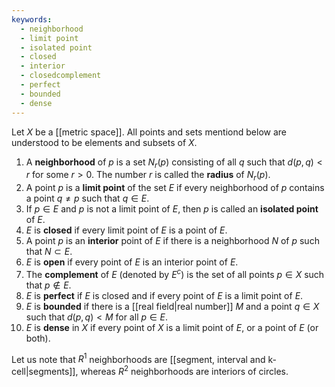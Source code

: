 ```yaml
---
keywords:
  - neighborhood
  - limit point
  - isolated point
  - closed
  - interior
  - closedcomplement
  - perfect
  - bounded
  - dense
---
```



Let $X$ be a [[metric space]]. All points and sets mentiond below are understood to be elements and subsets of $X$.
1. A **neighborhood** of $p$ is a set $N_r(p)$ consisting of all $q$ such that $d(p,q)<r$ for some $r>0$. The number $r$ is called the **radius** of $N_r(p)$.
2. A point $p$ is a **limit point** of the set $E$ if every neighborhood of $p$ contains a point $q\ne p$ such that $q\in E$.
3. If $p\in E$ and $p$ is not a limit point of $E$, then $p$ is called an **isolated point** of $E$.
4. $E$ is **closed** if every limit point of $E$ is a point of $E$.
5. A point $p$ is an **interior** point of $E$ if there is a neighborhood $N$ of $p$ such that $N\subset E$.
6. $E$ is **open** if every point of $E$ is an interior point of $E$.
7. The **complement** of $E$ (denoted by $E^c$) is the set of all points $p\in X$ such that $p\notin E$.
8. $E$ is **perfect** if $E$ is closed and if every point of $E$ is a limit point of $E$.
9. $E$ is **bounded** if there is a [[real field|real number]] $M$ and a point $q\in X$ such that $d(p,q)<M$ for all $p\in E$.
10. $E$ is **dense** in $X$ if every point of $X$ is a limit point of $E$, or a point of $E$ (or both).

Let us note that $R^1$ neighborhoods are [[segment, interval and k-cell|segments]], whereas $R^2$ neighborhoods are interiors of circles.